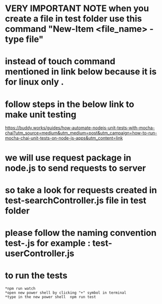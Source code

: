 
# VERY IMPORTANT NOTE when you create a file in test folder use this command "New-Item <file_name> -type file" 
# instead of touch command mentioned in link below because it is for linux only .



# follow steps in the below link to make unit testing
https://buddy.works/guides/how-automate-nodejs-unit-tests-with-mocha-chai?utm_source=medium&utm_medium=post&utm_campaign=how-to-run-mocha-chai-unit-tests-on-node-js-apps&utm_content=link


# we will use request package in node.js to send requests to server 
# so take a look for requests created in test-searchController.js file in test folder 


# please follow the naming convention test-<controllername>.js  for example : test-userController.js

# to run the tests 
    *npm run watch
    *open new power shell by clicking "+" symbol in terminal
    *type in the new power shell  npm run test